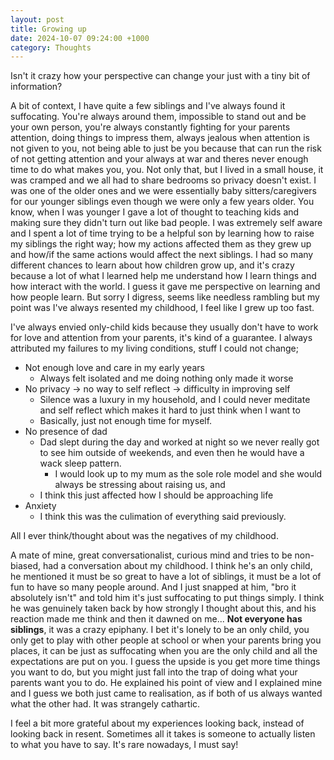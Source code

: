 ```yaml
---
layout: post
title: Growing up
date: 2024-10-07 09:24:00 +1000
category: Thoughts
---
```


Isn't it crazy how your perspective can change your just with a tiny bit of information?

A bit of context, I have quite a few siblings and I've always found it suffocating. You're always around them, impossible to stand out and be your own person, you're always constantly fighting for your parents attention, doing things to impress them, always jealous when attention is not given to you, not being able to just be you because that can run the risk of not getting attention and your always at war and theres never enough time to do what makes you, you. Not only that, but I lived in a small house, it was cramped and we all had to share bedrooms so privacy doesn't exist. I was one of the older ones and we were essentially baby sitters/caregivers for our younger siblings even though we were only a few years older. You know, when I was younger I gave a lot of thought to teaching kids and making sure they didn't turn out like bad people. I was extremely self aware and I spent a lot of time trying to be a helpful son by learning how to raise my siblings the right way; how my actions affected them as they grew up and how/if the same actions would affect the next siblings. I had so many different chances to learn about how children grow up, and it's crazy because a lot of what I learned help me understand how I learn things and how interact with the world. I guess it gave me perspective on learning and how people learn. But sorry I digress, seems like needless rambling but my point was I've always resented my childhood, I feel like I grew up too fast.

I've always envied only-child kids because they usually don't have to work for love and attention from your parents, it's kind of a guarantee. I always attributed my failures to my living conditions, stuff I could not change; 
- Not enough love and care in my early years
    - Always felt isolated and me doing nothing only made it worse
- No privacy -> no way to self reflect -> difficulty in improving self
    - Silence was a luxury in my household, and I could never meditate and self reflect which makes it hard to just think when I want to
    - Basically, just not enough time for myself.
- No presence of dad
    - Dad slept during the day and worked at night so we never really got to see him outside of weekends, and even then he would have a wack sleep pattern.
        - I would look up to my mum as the sole role model and she would always be stressing about raising us, and 
    - I think this just affected how I should be approaching life
- Anxiety
    - I think this was the culimation of everything said previously.

All I ever think/thought about was the negatives of my childhood.

A mate of mine, great conversationalist, curious mind and tries to be non-biased, had a conversation about my childhood. 
I think he's an only child, he mentioned it must be so great to have a lot of siblings, it must be a lot of fun to have so many people around. And I just snapped at him, "bro it absolutely isn't" and told him it's just suffocating to put things simply. I think he was genuinely taken back by how strongly I thought about this, and his reaction made me think and then it dawned on me... **Not everyone has siblings**, it was a crazy epiphany. I bet it's lonely to be an only child, you only get to play with other people at school or when your parents bring you places, it can be just as suffocating when you are the only child and all the expectations are put on you. I guess the upside is you get more time things you want to do, but you might just fall into the trap of doing what your parents want you to do. He explained his point of view and I explained mine and I guess we both just came to realisation, as if both of us always wanted what the other had. It was strangely cathartic. 

I feel a bit more grateful about my experiences looking back, instead of looking back in resent. Sometimes all it takes is someone to actually listen to what you have to say. It's rare nowadays, I must say! 

